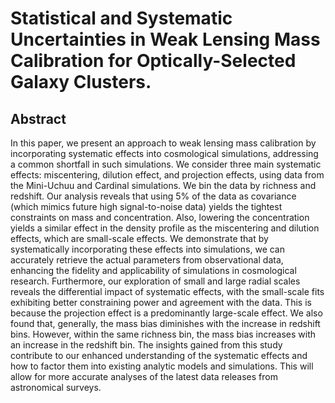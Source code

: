 # Statistical and Systematic Uncertainties in Weak Lensing Mass Calibration for Optically-Selected Galaxy Clusters.
## Abstract
In this paper, we present an approach to weak lensing mass calibration by incorporating systematic effects into cosmological simulations, addressing a common shortfall in such simulations. We consider three main systematic effects: miscentering, dilution effect, and projection effects, using data from the Mini-Uchuu and Cardinal simulations. We bin the data by richness and redshift. Our analysis reveals that using 5\% of the data as covariance (which mimics future high signal-to-noise data) yields the tightest constraints on mass and concentration. Also, lowering the concentration yields a similar effect in the density profile as the miscentering and dilution effects, which are small-scale effects. We demonstrate that by systematically incorporating these effects into simulations, we can accurately retrieve the actual parameters from observational data, enhancing the fidelity and applicability of simulations in cosmological research. Furthermore, our exploration of small and large radial scales reveals the differential impact of systematic effects, with the small-scale fits exhibiting better constraining power and agreement with the data. This is because the projection effect is a predominantly large-scale effect. We also found that, generally, the mass bias diminishes with the increase in redshift bins. However, within the same richness bin, the mass bias increases with an increase in the redshift bin. The insights gained from this study contribute to our enhanced understanding of the systematic effects and how to factor them into existing analytic models and simulations. This will allow for more accurate analyses of the latest data releases from astronomical surveys.
